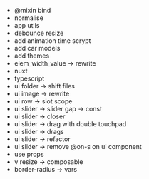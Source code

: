 - @mixin bind
- normalise
- app utils
- debounce resize
- add animation time scrypt
- add car models
- add themes
- elem_width_value -> rewrite
- nuxt
- typescript
- ui folder -> shift files
- ui image -> rewrite
- ui row -> slot scope
- ui slider -> slider gap -> const
- ui slider -> closer
- ui slider -> drag with double touchpad
- ui slider -> drags
- ui slider -> refactor
- ui slider -> remove @on-s on ui component
- use props
- v resize -> composable
- border-radius -> vars
